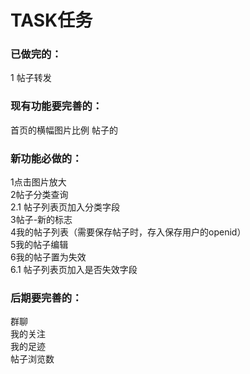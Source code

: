 # TASK任务
### 已做完的：
1 帖子转发

### 现有功能要完善的：
首页的横幅图片比例
帖子的

### 新功能必做的：

1点击图片放大 <br>
2帖子分类查询 <br>
2.1 帖子列表页加入分类字段 <br>
3帖子-新的标志 <br>
4我的帖子列表（需要保存帖子时，存入保存用户的openid） <br>
5我的帖子编辑 <br>
6我的帖子置为失效 <br>
6.1 帖子列表页加入是否失效字段


### 后期要完善的：

群聊 <br>
我的关注 <br>
我的足迹 <br>
帖子浏览数 <br>
